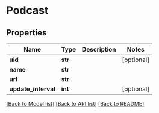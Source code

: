 # Podcast

## Properties
Name | Type | Description | Notes
------------ | ------------- | ------------- | -------------
**uid** | **str** |  | [optional] 
**name** | **str** |  | 
**url** | **str** |  | 
**update_interval** | **int** |  | [optional] 

[[Back to Model list]](../README.md#documentation-for-models) [[Back to API list]](../README.md#documentation-for-api-endpoints) [[Back to README]](../README.md)


